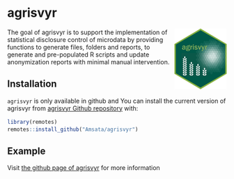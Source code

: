 
# agrisvyr

<!-- badges: start -->
<!-- badges: end -->

<img src='man/figures/logo.png' align="right" height="139" />
The goal of agrisvyr is to support the implementation of statistical disclosure control of microdata by providing functions to generate files, folders and reports, to generate and pre-populated R scripts and update anonymization reports with minimal manual intervention.

## Installation

`agrisvyr` is only available in github and You can install the current version of agrisvyr from [agrisvyr Github repository](https://github.com/Amsata/agrisvyr) with:

``` r
library(remotes)
remotes::install_github("Amsata/agrisvyr")
```

## Example

Visit [the github page of agrisvyr](https://amsata.github.io/agrisvyr/index.html) for more information 

